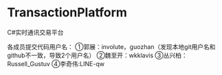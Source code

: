 # TransactionPlatform
C#实时通讯交易平台

各成员提交代码用户名：
①郭展：involute，guozhan（发现本地git用户名和github不一致，导致2个用户名）
②魏至开：wkklavis
③丛兴柏：Russell_Gustuv
④李奇伟:LINE-qw
